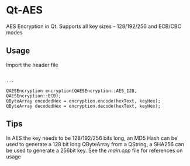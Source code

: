 # Qt-AES
AES Encryption in Qt.
Supports all key sizes - 128/192/256 and ECB/CBC modes

## Usage
Import the header file
```#include "qaesencryption.h"

...

QAESEncryption encryption(QAESEncryption::AES_128, QAESEncryption::ECB);
QByteArray encodedHex = encryption.encode(hexText, keyHex);
QByteArray decodedHex = encryption.decode(hexText, keyHex);
```

## Tips
In AES the key needs to be 128/192/256 bits long, an MD5 Hash can be used to generate a 128 bit long QByteArray from a QString, a SHA256 can be used to generate a 256bit key.
See the *main.cpp* file for references on usage
